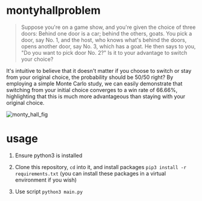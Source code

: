 # montyhallproblem

> Suppose you're on a game show, and you're given the choice of three doors: Behind one door is a car; behind the others, goats. You pick a door, say No. 1, and the host, who knows what's behind the doors, opens another door, say No. 3, which has a goat. He then says to you, "Do you want to pick door No. 2?" Is it to your advantage to switch your choice?

It's intuitive to believe that it doesn't matter if you choose to switch or stay from your original choice, the probability should be 50/50 right? By employing a simple Monte Carlo study, we can easily demonstrate that switching from your initial choice converges to a win rate of 66.66%, highlighting that this is much more advantageous than staying with your original choice.

![monty_hall_fig](https://github.com/user-attachments/assets/bf00497b-a80e-43fa-bf29-503ac949de09)

# usage

1. Ensure python3 is installed

2. Clone this repository, `cd` into it, and install packages `pip3 install -r requirements.txt` (you can install these packages in a virtual environment if you wish)

3. Use script `python3 main.py`
